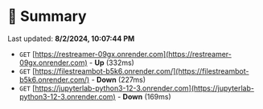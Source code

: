 # 📖 Summary
Last updated: **8/2/2024, 10:07:44 PM**

- `GET` [https://restreamer-09gx.onrender.com](https://restreamer-09gx.onrender.com) - **Up** (332ms)
- `GET` [https://filestreambot-b5k6.onrender.com/](https://filestreambot-b5k6.onrender.com/) - **Down** (227ms)
- `GET` [https://jupyterlab-python3-12-3.onrender.com](https://jupyterlab-python3-12-3.onrender.com) - **Down** (169ms)
